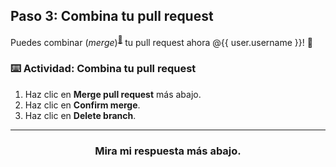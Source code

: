 ## Paso 3: Combina tu pull request

Puedes combinar (_merge_)<sup>[:book:](https://help.github.com/articles/github-glossary/#merge)</sup> tu pull request ahora @{{ user.username }}! :ship: 

### :keyboard: Actividad: Combina tu pull request

1. Haz clic en **Merge pull request** más abajo.
1. Haz clic en **Confirm merge**.
1. Haz clic en **Delete branch**.

<hr>
<h3 align="center">Mira mi respuesta más abajo.</h3>
